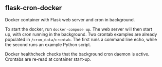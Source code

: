 ## flask-cron-docker
Docker container with Flask web server and cron in background.

To start the docker, run `docker-compose up`. The web server will then start up, with cron running in the background.
Two crontab examples are already populated in `/cron_data/crontab`. The first runs a command line echo, while the second runs an example Python script.

Docker healthcheck checks that the background cron daemon is active. Crontabs are re-read at container start-up.
